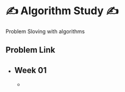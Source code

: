 # ✍️ Algorithm Study ✍️ 
Problem Sloving with algorithms 

## Problem Link


- Week 01
  - 
  - 
  
